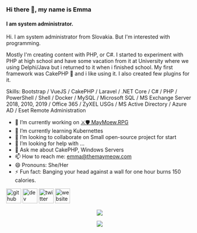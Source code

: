 ### Hi there 👋, my name is Emma
#### I am system administrator.
Hi. I am system administrator from Slovakia. But I'm interested with programming.

Mostly I'm creating content with PHP, or C#. I started to experiment with PHP at high school and have some vacation from it at University where we using Delphi/Java but i returned to it when i finished school. My first framework was CakePHP 🎂 and i like using it. I also created few plugins for it.


Skills: Bootstrap / VueJS / CakePHP / Laravel / .NET Core / C# / PHP / PowerShell / Shell / Docker / MySQL / Microsoft SQL / MS Exchange Server 2018, 2010, 2019 / Office 365 / ZyXEL USGs / MS Active Directory / Azure AD / Eset Remote Administration

* 🔭 I’m currently working on [⚔🛡 MayMoew.RPG](https://github.com/MayMeow/MayMeow.RPG)
* 🌱 I’m currently learning Kubernettes 
* 👯 I’m looking to collaborate on Small open-source project for start 
* 🤔 I’m looking for help with ...
* 💬 Ask me about CakePHP, Windows Servers
* 📫 How to reach me: emma@themaymeow.com
* 😄 Pronouns: She/Her
* ⚡ Fun fact: Banging your head against a wall for one hour burns 150 calories. 

[<img src='https://cdn.jsdelivr.net/npm/simple-icons@3.0.1/icons/github.svg' alt='github' height='40'>](https://github.com/MayMeow)  [<img src='https://cdn.jsdelivr.net/npm/simple-icons@3.0.1/icons/dev-dot-to.svg' alt='dev' height='40'>](https://dev.to/maymeow)  [<img src='https://cdn.jsdelivr.net/npm/simple-icons@3.0.1/icons/twitter.svg' alt='twitter' height='40'>](https://twitter.com/TheMayMeow)  [<img src='https://cdn.jsdelivr.net/npm/simple-icons@3.0.1/icons/icloud.svg' alt='website' height='40'>](https://themaymeow.com)  

<p align="center"><img src="https://github-readme-stats.vercel.app/api?username=MayMeow&theme=tokyonight&show_icons=true"></p>

<p align="center"><img src="https://github-readme-stats.vercel.app/api/top-langs/?username=MayMeow&layout=compact"></p>

